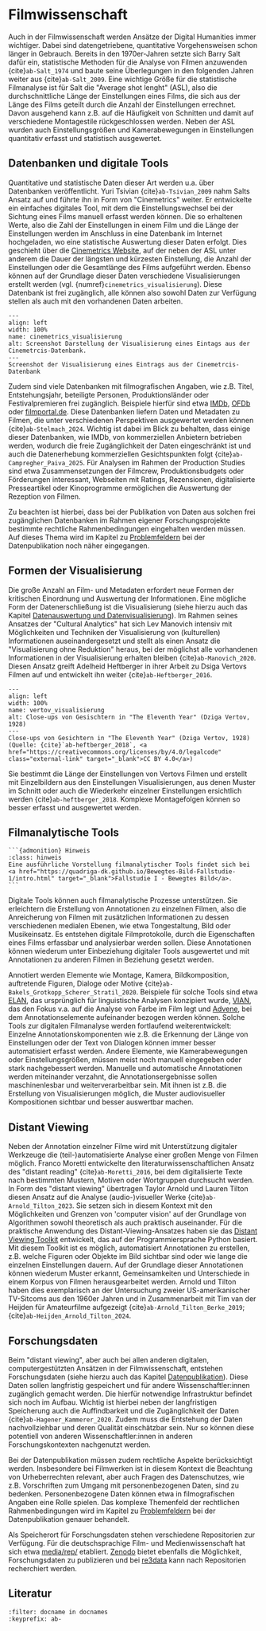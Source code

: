 # Filmwissenschaft
Auch in der Filmwissenschaft werden Ansätze der Digital Humanities immer wichtiger. Dabei sind datengetriebene, quantitative Vorgehensweisen schon länger in Gebrauch. Bereits in den 1970er-Jahren setzte sich Barry Salt dafür ein, statistische Methoden für die Analyse von Filmen anzuwenden {cite}`ab-Salt_1974` und baute seine Überlegungen in den folgenden Jahren weiter aus {cite}`ab-Salt_2009`. Eine wichtige Größe für die statistische Filmanalyse ist für Salt die "Average shot lenght" (ASL), also die durchschnittliche Länge der Einstellungen eines Films, die sich aus der Länge des Films geteilt durch die Anzahl der Einstellungen errechnet. Davon ausgehend kann z.B. auf die Häufigkeit von Schnitten und damit auf verschiedene Montagestile rückgeschlossen werden. Neben der ASL wurden auch Einstellungsgrößen und Kamerabewegungen in Einstellungen quantitativ erfasst und statistisch ausgewertet.

## Datenbanken und digitale Tools

Quantitative und statistische Daten dieser Art werden u.a. über Datenbanken veröffentlicht. Yuri Tsivian {cite}`ab-Tsivian_2009` nahm Salts Ansatz auf und führte ihn in Form von "Cinemetrics" weiter. Er entwickelte ein einfaches digitales Tool, mit dem die Einstellungswechsel bei der Sichtung eines Films manuell erfasst werden können. Die so erhaltenen Werte, also die Zahl der Einstellungen in einem Film und die Länge der Einstellungen werden im Anschluss in eine Datenbank im Internet hochgeladen, wo eine statistische Auswertung dieser Daten erfolgt. Dies geschieht über die <a href="https://cinemetrics.uchicago.edu/" class="external-link" target="_blank">Cinemetrics Website</a>, auf der neben der ASL unter anderem die Dauer der längsten und kürzesten Einstellung, die Anzahl der Einstellungen oder die Gesamtlänge des Films aufgeführt werden. Ebenso können auf der Grundlage dieser Daten verschiedene Visualisierungen erstellt werden (vgl. {numref}`cinemetrics_visualisierung`). Diese Datenbank ist frei zugänglich, alle können also sowohl Daten zur Verfügung stellen als auch mit den vorhandenen Daten arbeiten.

```{figure} ../assets/einleitung/Cinementrics_Visualisierung.JPG
---
align: left
width: 100%
name: cinemetrics_visualisierung
alt: Screenshot Darstellung der Visualisierung eines Eintags aus der Cinemetrcis-Datenbank.
---
Screenshot der Visualisierung eines Eintrags aus der Cinemetrcis-Datenbank
```

Zudem sind viele Datenbanken mit filmografischen Angaben, wie z.B. Titel, Entstehungsjahr, beteiligte Personen, Produktionsländer oder Festivalpremieren frei zugänglich. Beispiele hierfür sind etwa <a href="https://www.imdb.com/" class="external-link" target="_blank">IMDb</a>, <a href="https://www.ofdb.de/"  class="external-link" target="_blank">OFDb</a> oder <a href="https://www.filmportal.de/" class="external-link" target="_blank">filmportal.de</a>. Diese Datenbanken liefern Daten und Metadaten zu Filmen, die unter verschiedenen Perspektiven ausgewertet werden können {cite}`ab-Stelmach_2024`. Wichtig ist dabei im Blick zu behalten, dass einige dieser Datenbanken, wie IMDb, von kommerziellen Anbietern betrieben werden, wodurch die freie Zugänglichkeit der Daten eingeschränkt ist und auch die Datenerhebung kommerziellen Gesichtspunkten folgt {cite}`ab-Campregher_Paiva_2025`. Für Analysen im Rahmen der Production Studies sind etwa Zusammensetzungen der Filmcrew, Produktionsbudgets oder Förderungen interessant, Webseiten mit Ratings, Rezensionen, digitalisierte Presseartikel oder Kinoprogramme ermöglichen die Auswertung der Rezeption von Filmen.

Zu beachten ist hierbei, dass bei der Publikation von Daten aus solchen frei zugänglichen Datenbanken im Rahmen eigener Forschungsprojekte bestimmte rechtliche Rahmenbedingungen eingehalten werden müssen. Auf dieses Thema wird im Kapitel zu [Problemfeldern](/publikation/problemfelder) bei der Datenpublikation noch näher eingegangen.

## Formen der Visualisierung

Die große Anzahl an Film- und Metadaten erfordert neue Formen der kritischen Einordnung und Auswertung der Informationen. Eine mögliche Form der Datenerschließung ist die Visualisierung (siehe hierzu auch das Kapitel [Datenauswertung und Datenvisualisierung](../auswertung/toc.md)). Im Rahmen seines Ansatzes der "Cultural Analytics" hat sich Lev Manovich intensiv mit Möglichkeiten und Techniken der Visualisierung von (kulturellen) Informationen auseinandergesetzt und stellt als einen Ansatz die "Visualisierung ohne Reduktion" heraus, bei der möglichst alle vorhandenen Informationen in der Visualisierung erhalten bleiben {cite}`ab-Manovich_2020`. Diesen Ansatz greift Adelheid Heftberger in ihrer Arbeit zu Dsiga Vertovs Filmen auf und entwickelt ihn weiter {cite}`ab-Heftberger_2016`.

```{figure} ../assets/einleitung/Heftberger_Materiality_and_Montage_Vertov.jpg
---
align: left
width: 100%
name: vertov_visualisierung
alt: Close-ups von Gesischtern in "The Eleventh Year" (Dziga Vertov, 1928)
---
Close-ups von Gesichtern in "The Eleventh Year" (Dziga Vertov, 1928) (Quelle: {cite}`ab-heftberger_2018`, <a href="https://creativecommons.org/licenses/by/4.0/legalcode"  class="external-link" target="_blank">CC BY 4.0</a>)
```

Sie bestimmt die Länge der Einstellungen von Vertovs Filmen und erstellt mit Einzelbildern aus den Einstellungen Visualisierungen, aus denen Muster im Schnitt oder auch die Wiederkehr einzelner Einstellungen ersichtlich werden {cite}`ab-heftberger_2018`. Komplexe Montagefolgen können so besser erfasst und ausgewertet werden.

## Filmanalytische Tools

````{margin} 
```{admonition} Hinweis
:class: hinweis
Eine ausführliche Vorstellung filmanalytischer Tools findet sich bei <a href="https://quadriga-dk.github.io/Bewegtes-Bild-Fallstudie-1/intro.html" target="_blank">Fallstudie I - Bewegtes Bild</a>. 
```
````

Digitale Tools können auch filmanalytische Prozesse unterstützen. Sie erleichtern die Erstellung von Annotationen zu einzelnen Filmen, also die Anreicherung von Filmen mit zusätzlichen Informationen zu dessen verschiedenen medialen Ebenen, wie etwa Tongestaltung, Bild oder Musikeinsatz. Es entstehen digitale Filmprotokolle, durch die Eigenschaften eines Films erfassbar und analysierbar werden sollen. Diese Annotationen können wiederum unter Einbeziehung digitaler Tools ausgewertet und mit Annotationen zu anderen Filmen in Beziehung gesetzt werden.

Annotiert werden Elemente wie Montage, Kamera, Bildkomposition, auftretende Figuren, Dialoge oder Motive {cite}`ab-Bakels_Grotkopp_Scherer_Stratil_2020`. Beispiele für solche Tools sind etwa <a href="https://archive.mpi.nl/tla/elan" class="external-link" target="_blank">ELAN</a>, das ursprünglich für linguistische Analysen konzipiert wurde, <a href="https://www.vian.app/" class="external-link" target="_blank">VIAN</a>, das den Fokus v.a. auf die Analyse von Farbe im Film legt und <a href="https://advene.org/" class="external-link" target="_blank">Advene</a>, bei dem Annotationselemente aufeinander bezogen werden können. Solche Tools zur digitalen Filmanalyse werden fortlaufend weiterentwickelt: Einzelne Annotationskomponenten wie z.B. die Erkennung der Länge von Einstellungen oder der Text von Dialogen können immer besser automatisiert erfasst werden. Andere Elemente, wie Kamerabewegungen oder Einstellungsgrößen, müssen meist noch manuell eingegeben oder stark nachgebessert werden. Manuelle und automatische Annotationen werden miteinander verzahnt, die Annotationsergebnisse sollen maschinenlesbar und weiterverarbeitbar sein. Mit ihnen ist z.B. die Erstellung von Visualisierungen möglich, die Muster audiovisueller Kompositionen sichtbar und besser auswertbar machen.

## Distant Viewing

Neben der Annotation einzelner Filme wird mit Unterstützung digitaler Werkzeuge die (teil-)automatisierte Analyse einer großen Menge von Filmen möglich. Franco Moretti entwickelte den literaturwissenschaftlichen Ansatz des "distant reading" {cite}`ab-Moretti_2016`, bei dem digitalisierte Texte nach bestimmten Mustern, Motiven oder Wortgruppen durchsucht werden. In Form des "distant viewing" übertragen Taylor Arnold und Lauren Tilton diesen Ansatz auf die Analyse (audio-)visueller Werke {cite}`ab-Arnold_Tilton_2023`. Sie setzen sich in diesem Kontext mit den Möglichkeiten und Grenzen von 'computer vision' auf der Grundlage von Algorithmen sowohl theoretisch als auch praktisch auseinander. Für die praktische Anwendung des Distant-Viewing-Ansatzes haben sie das <a href="https://github.com/distant-viewing/dvt" class="external-link" target="_blank">Distant Viewing Toolkit</a> entwickelt, das auf der Programmiersprache Python basiert. Mit diesem Toolkit ist es möglich, automatisiert Annotationen zu erstellen, z.B. welche Figuren oder Objekte im Bild sichtbar sind oder wie lange die einzelnen Einstellungen dauern. Auf der Grundlage dieser Annotationen können wiederum Muster erkannt, Gemeinsamkeiten und Unterschiede in einem Korpus von Filmen herausgearbeitet werden. Arnold und Tilton haben dies exemplarisch an der Untersuchung zweier US-amerikanischer TV-Sitcoms aus den 1960er Jahren und in Zusammenarbeit mit Tim van der Heijden für Amateurfilme aufgezeigt {cite}`ab-Arnold_Tilton_Berke_2019`; {cite}`ab-Heijden_Arnold_Tilton_2024`.

## Forschungsdaten

Beim "distant viewing", aber auch bei allen anderen digitalen, computergestützten Ansätzen in der Filmwissenschaft, entstehen Forschungsdaten (siehe hierzu auch das Kapitel [Datenpublikation](../publikation/forschungsdaten)). Diese Daten sollen langfristig gespeichert und für andere Wissenschaftler:innen zugänglich gemacht werden. Die hierfür notwendige Infrastruktur befindet sich noch im Aufbau. Wichtig ist hierbei neben der langfristigen Speicherung auch die Auffindbarkeit und die Zugänglichkeit der Daten {cite}`ab-Hagener_Kammerer_2020`. Zudem muss die Entstehung der Daten nachvollziehbar und deren Qualität einschätzbar sein. Nur so können diese potentiell von anderen Wissenschaftler:innen in anderen Forschungskontexten nachgenutzt werden.

Bei der Datenpublikation müssen zudem rechtliche Aspekte berücksichtigt werden. Insbesondere bei Filmwerken ist in diesem Kontext die Beachtung von Urheberrechten relevant, aber auch Fragen des Datenschutzes, wie z.B. Vorschriften zum Umgang mit personenbezogenen Daten, sind zu bedenken. Personenbezogene Daten können etwa in filmografischen Angaben eine Rolle spielen. Das komplexe Themenfeld der rechtlichen Rahmenbedingungen wird im Kapitel zu [Problemfeldern](/publikation/problemfelder) bei der Datenpublikation genauer behandelt.

Als Speicherort für Forschungsdaten stehen verschiedene Repositorien zur Verfügung. Für die deutschsprachige Film- und Medienwissenschaft hat sich etwa <a href="https://mediarep.org/communities/7e880a5a-5bcd-49b7-9b0e-ce4851b8d7bf" class="external-link" target="_blank">media/rep/</a> etabliert. <a href="https://zenodo.org/" class="external-link" target="_blank">Zenodo</a> bietet ebenfalls die Möglichkeit, Forschungsdaten zu publizieren und bei <a href="https://www.re3data.org/" class="external-link" target="_blank">re3data</a> kann nach Repositorien recherchiert werden.

## Literatur
```{bibliography}
:filter: docname in docnames
:keyprefix: ab-
```